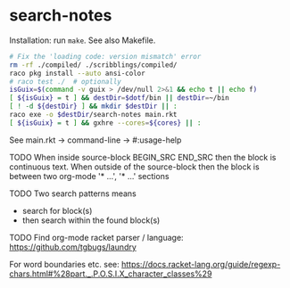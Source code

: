 search-notes
============
Installation: run `make`. See also Makefile.
```bash
# Fix the 'loading code: version mismatch' error
rm -rf ./compiled/ ./scribblings/compiled/
raco pkg install --auto ansi-color
# raco test ./  # optionally
isGuix=$(command -v guix > /dev/null 2>&1 && echo t || echo f)
[ ${isGuix} = t ] && destDir=$dotf/bin || destDir=~/bin
[ ! -d ${destDir} ] && mkdir $destDir || :
raco exe -o $destDir/search-notes main.rkt
[ ${isGuix} = t ] && gxhre --cores=${cores} || :
```

See main.rkt -> command-line -> #:usage-help

TODO When inside source-block BEGIN\_SRC END\_SRC then the block is continuous text.
When outside of the source-block then the block is between two org-mode '* ...',
'* ...' sections

TODO Two search patterns means
- search for block(s)
- then search within the found block(s)

TODO Find org-mode racket parser / language: https://github.com/tgbugs/laundry

For word boundaries etc. see:
https://docs.racket-lang.org/guide/regexp-chars.html#%28part._.P.O.S.I.X_character_classes%29
